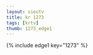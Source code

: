 ```yaml
--- 
layout: sieutv
title: kr 1273
tags: [krtv]
thumb: 1273_edge1
---
```

{% include edge1 key="1273" %} 
